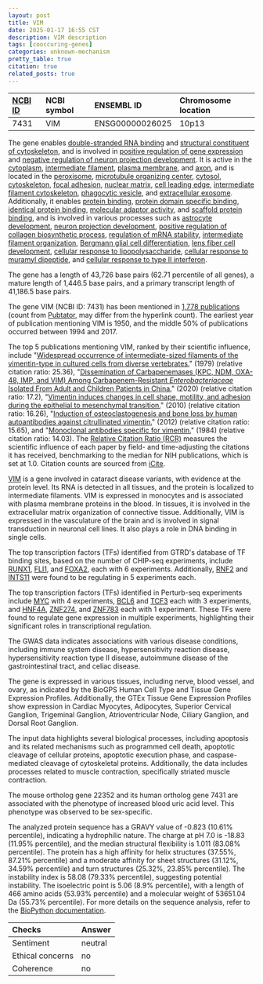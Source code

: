 ```yaml
---
layout: post
title: VIM
date: 2025-01-17 16:55 CST
description: VIM description
tags: [cooccuring-genes]
categories: unknown-mechanism
pretty_table: true
citation: true
related_posts: true
---
```




| [NCBI ID](https://www.ncbi.nlm.nih.gov/gene/7431) | NCBI symbol | ENSEMBL ID | Chromosome location |
| :-------- | :------- | :-------- | :------- |
| 7431  | VIM | ENSG00000026025 | 10p13 |



The gene enables [double-stranded RNA binding](https://amigo.geneontology.org/amigo/term/GO:0003725) and [structural constituent of cytoskeleton](https://amigo.geneontology.org/amigo/term/GO:0005200), and is involved in [positive regulation of gene expression](https://amigo.geneontology.org/amigo/term/GO:0010628) and [negative regulation of neuron projection development](https://amigo.geneontology.org/amigo/term/GO:0010977). It is active in the [cytoplasm](https://amigo.geneontology.org/amigo/term/GO:0005737), [intermediate filament](https://amigo.geneontology.org/amigo/term/GO:0005882), [plasma membrane](https://amigo.geneontology.org/amigo/term/GO:0005886), and [axon](https://amigo.geneontology.org/amigo/term/GO:0030424), and is located in the [peroxisome](https://amigo.geneontology.org/amigo/term/GO:0005777), [microtubule organizing center](https://amigo.geneontology.org/amigo/term/GO:0005815), [cytosol](https://amigo.geneontology.org/amigo/term/GO:0005829), [cytoskeleton](https://amigo.geneontology.org/amigo/term/GO:0005856), [focal adhesion](https://amigo.geneontology.org/amigo/term/GO:0005925), [nuclear matrix](https://amigo.geneontology.org/amigo/term/GO:0016363), [cell leading edge](https://amigo.geneontology.org/amigo/term/GO:0031252), [intermediate filament cytoskeleton](https://amigo.geneontology.org/amigo/term/GO:0045111), [phagocytic vesicle](https://amigo.geneontology.org/amigo/term/GO:0045335), and [extracellular exosome](https://amigo.geneontology.org/amigo/term/GO:0070062). Additionally, it enables [protein binding](https://amigo.geneontology.org/amigo/term/GO:0005515), [protein domain specific binding](https://amigo.geneontology.org/amigo/term/GO:0019904), [identical protein binding](https://amigo.geneontology.org/amigo/term/GO:0042802), [molecular adaptor activity](https://amigo.geneontology.org/amigo/term/GO:0060090), and [scaffold protein binding](https://amigo.geneontology.org/amigo/term/GO:0097110), and is involved in various processes such as [astrocyte development](https://amigo.geneontology.org/amigo/term/GO:0014002), [neuron projection development](https://amigo.geneontology.org/amigo/term/GO:0031175), [positive regulation of collagen biosynthetic process](https://amigo.geneontology.org/amigo/term/GO:0032967), [regulation of mRNA stability](https://amigo.geneontology.org/amigo/term/GO:0043488), [intermediate filament organization](https://amigo.geneontology.org/amigo/term/GO:0045109), [Bergmann glial cell differentiation](https://amigo.geneontology.org/amigo/term/GO:0060020), [lens fiber cell development](https://amigo.geneontology.org/amigo/term/GO:0070307), [cellular response to lipopolysaccharide](https://amigo.geneontology.org/amigo/term/GO:0071222), [cellular response to muramyl dipeptide](https://amigo.geneontology.org/amigo/term/GO:0071225), and [cellular response to type II interferon](https://amigo.geneontology.org/amigo/term/GO:0071346).


The gene has a length of 43,726 base pairs (62.71 percentile of all genes), a mature length of 1,446.5 base pairs, and a primary transcript length of 41,186.5 base pairs.


The gene VIM (NCBI ID: 7431) has been mentioned in [1,778 publications](https://pubmed.ncbi.nlm.nih.gov/?term=%22VIM%22) (count from [Pubtator](https://academic.oup.com/nar/article/47/W1/W587/5494727), may differ from the hyperlink count). The earliest year of publication mentioning VIM is 1950, and the middle 50% of publications occurred between 1994 and 2017.


The top 5 publications mentioning VIM, ranked by their scientific influence, include "[Widespread occurrence of intermediate-sized filaments of the vimentin-type in cultured cells from diverse vertebrates.](https://pubmed.ncbi.nlm.nih.gov/114401)" (1979) (relative citation ratio: 25.36), "[Dissemination of Carbapenemases (KPC, NDM, OXA-48, IMP, and VIM) Among Carbapenem-Resistant *Enterobacteriaceae* Isolated From Adult and Children Patients in China.](https://pubmed.ncbi.nlm.nih.gov/32719751)" (2020) (relative citation ratio: 17.2), "[Vimentin induces changes in cell shape, motility, and adhesion during the epithelial to mesenchymal transition.](https://pubmed.ncbi.nlm.nih.gov/20097873)" (2010) (relative citation ratio: 16.26), "[Induction of osteoclastogenesis and bone loss by human autoantibodies against citrullinated vimentin.](https://pubmed.ncbi.nlm.nih.gov/22505457)" (2012) (relative citation ratio: 15.65), and "[Monoclonal antibodies specific for vimentin.](https://pubmed.ncbi.nlm.nih.gov/6428888)" (1984) (relative citation ratio: 14.03). The [Relative Citation Ratio (RCR)](https://journals.plos.org/plosbiology/article?id=10.1371/journal.pbio.1002541) measures the scientific influence of each paper by field- and time-adjusting the citations it has received, benchmarking to the median for NIH publications, which is set at 1.0. Citation counts are sourced from [iCite](https://icite.od.nih.gov).


[VIM](https://www.proteinatlas.org/ENSG00000026025-VIM) is a gene involved in cataract disease variants, with evidence at the protein level. Its RNA is detected in all tissues, and the protein is localized to intermediate filaments. VIM is expressed in monocytes and is associated with plasma membrane proteins in the blood. In tissues, it is involved in the extracellular matrix organization of connective tissue. Additionally, VIM is expressed in the vasculature of the brain and is involved in signal transduction in neuronal cell lines. It also plays a role in DNA binding in single cells.


The top transcription factors (TFs) identified from GTRD's database of TF binding sites, based on the number of CHIP-seq experiments, include [RUNX1](https://www.ncbi.nlm.nih.gov/gene/861), [FLI1](https://www.ncbi.nlm.nih.gov/gene/2313), and [FOXA2](https://www.ncbi.nlm.nih.gov/gene/3170), each with 6 experiments. Additionally, [RNF2](https://www.ncbi.nlm.nih.gov/gene/6045) and [INTS11](https://www.ncbi.nlm.nih.gov/gene/54973) were found to be regulating in 5 experiments each.


The top transcription factors (TFs) identified in Perturb-seq experiments include [MYC](https://www.ncbi.nlm.nih.gov/gene/23028) with 4 experiments, [BCL6](https://www.ncbi.nlm.nih.gov/gene/6872) and [TCF3](https://www.ncbi.nlm.nih.gov/gene/7936) each with 3 experiments, and [HNF4A](https://www.ncbi.nlm.nih.gov/gene/3191), [ZNF274](https://www.ncbi.nlm.nih.gov/gene/7469), and [ZNF783](https://www.ncbi.nlm.nih.gov/gene/8328) each with 1 experiment. These TFs were found to regulate gene expression in multiple experiments, highlighting their significant roles in transcriptional regulation.


The GWAS data indicates associations with various disease conditions, including immune system disease, hypersensitivity reaction disease, hypersensitivity reaction type II disease, autoimmune disease of the gastrointestinal tract, and celiac disease.



The gene is expressed in various tissues, including nerve, blood vessel, and ovary, as indicated by the BioGPS Human Cell Type and Tissue Gene Expression Profiles. Additionally, the GTEx Tissue Gene Expression Profiles show expression in Cardiac Myocytes, Adipocytes, Superior Cervical Ganglion, Trigeminal Ganglion, Atrioventricular Node, Ciliary Ganglion, and Dorsal Root Ganglion.


The input data highlights several biological processes, including apoptosis and its related mechanisms such as programmed cell death, apoptotic cleavage of cellular proteins, apoptotic execution phase, and caspase-mediated cleavage of cytoskeletal proteins. Additionally, the data includes processes related to muscle contraction, specifically striated muscle contraction.


The mouse ortholog gene 22352 and its human ortholog gene 7431 are associated with the phenotype of increased blood uric acid level. This phenotype was observed to be sex-specific.


The analyzed protein sequence has a GRAVY value of -0.823 (10.61% percentile), indicating a hydrophilic nature. The charge at pH 7.0 is -18.83 (11.95% percentile), and the median structural flexibility is 1.011 (83.08% percentile). The protein has a high affinity for helix structures (37.55%, 87.21% percentile) and a moderate affinity for sheet structures (31.12%, 34.59% percentile) and turn structures (25.32%, 23.85% percentile). The instability index is 58.08 (79.33% percentile), suggesting potential instability. The isoelectric point is 5.06 (8.9% percentile), with a length of 466 amino acids (53.93% percentile) and a molecular weight of 53651.04 Da (55.73% percentile). For more details on the sequence analysis, refer to the [BioPython documentation](https://biopython.org/docs/1.75/api/Bio.SeqUtils.ProtParam.html).





| Checks    | Answer |
| :-------- | :------- |
| Sentiment  | neutral   |
| Ethical concerns | no     |
| Coherence    | no    |